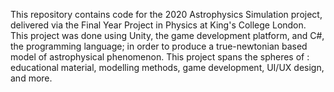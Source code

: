 This repository contains code for the 2020 Astrophysics Simulation project, delivered via the Final Year Project in Physics at King's College London. This project was done using Unity, the game development platform, and C#, the programming language; in order to produce a true-newtonian based model of astrophysical phenomenon. This project spans the spheres of : educational material, modelling methods, game development, UI/UX design, and more.  
